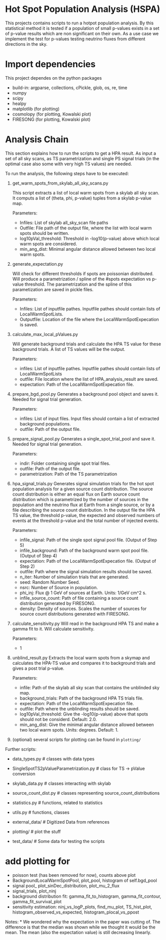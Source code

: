 # Hot Spot Population Analysis (HSPA)

This projects contains scripts to run a hotpot population analysis. By this statistical method it is tested if a population of small p-values exists in a set of p-value results which are non significant on their own.
As a use case we implement the test for p-values testing neutrino fluxes from different directions in the sky.

# Import dependencies

This project dependes on the python packages

* build-in: argparse, collections, cPickle, glob, os, re, time
* numpy
* scipy
* healpy
* matplotlib (for plotting)
* cosmolopy (for plotting, Kowalski plot)
* FIRESONG (for plotting, Kowalski plot)

# Analysis Chain

This section explains how to run the scripts to get a HPA result.
As input a set of all sky scans, as TS parametrization and single PS signal
trials (in the optimal case also some with very high TS values) are needed.

To run the analysis, the following steps have to be executed:

1. get_warm_spots_from_skylab_all_sky_scans.py

    This script extracts a list of local warm spots from a skylab all sky scan.
    It computs a list of (theta, phi, p-value) tuples from a skylab p-value map.

    Parameters:
    * Infiles: List of skylab all_sky_scan file paths
    * Outfile: File path of the output file, where the list with local warm spots
        should be written.
    * log10pVal_threshold: Threshold in -log10(p-value) above which local warm spots are
        considered.
    * min_ang_dist: Minimal angular distance allowed between two local warm spots.

2. generate_expectation.py

    Will check for different thresholds if spots are poissonian distributed.
    Will produce a parametrization / spline of the #spots expectation vs p-value threshold.
    The parametrization and the spline of this parametization are saved in pickle files.

    Parameters:
    * Infiles: List of inputfile pathes. Inputfile pathes should contain lists of LocalWarmSpotLists.
    * Outputfile: Location of the file where the LocalWarmSpotExpecation is saved.

3. calculate_max_local_pValues.py

    Will generate background trials and calculate the HPA TS value for these background trials. A list of TS values will be the output.

    Parameters:
    * infiles: List of inputfile pathes. Inputfile pathes should contain lists of LocalWarmSpotLists
    * outfile: File location where the list of HPA_analysis_result are saved.
    * expectation: Path of the LocalWarmSpotExpecation file.

4. prepare_bgd_pool.py
    Generates a background pool object and saves it. Needed for signal trial generation.

    Parameters:
    * infiles: List of input files. Input files should contain a list of extracted background populations.
    * outfile: Path of the output file.

5. prepare_signal_pool.py
    Generates a single_spot_trial_pool and save it. Needed for signal trial generation.

    Parameters:
    * indir: Folder containing single spot trial files.
    * outfile: Path of the output file.
    * parametrization: Path of the TS parametrization

6. hpa_signal_trials.py
    Generates signal simulation trials for the hot spot population analysis for a given source count distribution.
    The source count distribution is either an equal flux on Earth source count distribution which is parametrized
    by the number of sources in the population and the neutrino flux at Earth from a single source, or by a file
    describing the source count distribution.
    In the output file the HPA TS value, the threshold p-value, the expected and observed numbers of events at the threshold p-value
    and the total number of injected events.

    Parameters:
    * infile_signal: Path of the single spot signal pool file. (Output of Step 5)
    * infile_background: Path of the background warm spot pool file. (Output of Step 4)
    * expectation: Path of the LocalWarmSpotExpecation file. (Output of Step 2)
    * outfile: Path where the signal simulation results should be saved.
    * n_iter: Number of simulation trials that are generated.
    * seed: Random Number Seed.
    * nsrc: Number of Source in population.
    * phi_inj: Flux @ 1 GeV of sources at Earth. Units: 1/GeV cm^2 s.
    * infile_source_count: Path of file containing a source count distribution generated by FIRESONG.
    * density: Density of sources. Scales the number of sources for source count distributions generated with FIRESONG.

7. calculate_sensitivity.py
    Will read in the background HPA TS and make a gamma fit to it. Will calculate sensitivity.

    Parameters:
    * 1

8. unblind_result.py
    Extracts the local warm spots from a skymap and calculates the HPA-TS value and compares it to background trials and
    gives a post trial p-value.

    Parameters:
    * infile: Path of the skylab all sky scan that contains the unblinded sky map.
    * background_trials: Path of the background HPA TS trials file.
    * expectation: Path of the LocalWarmSpotExpecation file.
    * outfile: Path where the unblinding results should be saved.
    * log10pVal_threshold: Give the -log10(p-value) above that spots should not be considerd. Default: 2.0.
    * min_ang_dist: Give the minimal angular distance allowed between two local warm spots. Units: degrees. Default: 1.

9. (optional) several scripts for plotting can be found in `plotting/`

Further scripts:
* data_types.py                                 # classes with data types
* SingleSpotTS2pValueParametrization.py         # class for TS -> pValue conversion
* skylab_data.py                                # classes interacting with skylab
* source_count_dist.py                          # classes representing source_count_distributions
* statistics.py                                 # functions, related to statistics
* utils.py                                      # functions, classes

* external_data/                                # Digitized Data from references

* plotting/                                     # plot the stuff

* test_data/                                    # Some data for testing the scripts

# add plotting for
* poisson test (has been removed for now), counts above plot
* BackgroundLocalWarmSpotPool, plot_pool, histogram of self.bgd_pool
* signal pool_ plot_sinDec_distribution, plot_mu_2_flux
* signal_trials, plot_ninj
* background distribution fit: gamma_fit_to_histogram, gamma_fit_contour, gamma_fit_survival_plot
* sensitivity estimation: ninj_vs_logP_plots, find_mu_plot, TS_hist_plot, histogram_observed_vs_expected, histogram_plocal_vs_ppost

Notes:
    * We wondered why the expectation in the paper was cutting of. The difference is that the median was shown while we thought it would be the mean. The mean (also the expectation value) is still decreasing linearly.
